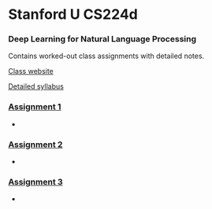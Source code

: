 # Stanford U CS224d
### Deep Learning for Natural Language Processing

Contains worked-out class assignments with detailed notes.

[Class website](http://cs224d.stanford.edu/)

[Detailed syllabus](http://cs224d.stanford.edu/syllabus.html)

### [Assignment 1](assignment1/README.md)

-

### [Assignment 2](assignment2/README.md)

-

### [Assignment 3](assignment3/README.md)

-
